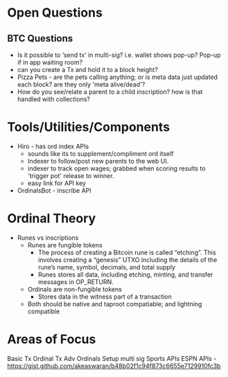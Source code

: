
# Open Questions
## BTC Questions
* Is it possible to ‘send tx’ in multi-sig? i.e. wallet shows pop-up? Pop-up if in app waiting room?
* can you create a Tx and hold it to a block height? 
* Pizza Pets - are the pets calling anything; or is meta data just updated each block? are they only 'meta alive/dead'?
* How do you see/relate a parent to a child inscription? how is that handled with collections?


# Tools/Utilities/Components
* Hiro - has ord index APIs
    * sounds like its to supplement/compliment ord itself
    * Indexer to follow/post new parents to the web UI.
    * indexer to track open wages; grabbed when scoring results to 'trigger pot' release to winner.
    * easy link for API key
* OrdinalsBot - inscribe API

# Ordinal Theory
* Runes vs inscriptions
    * Runes are fungible tokens
        * The process of creating a Bitcoin rune is called “etching”. This involves creating a “genesis” UTXO including the details of the rune’s name, symbol, decimals, and total supply
        * Runes stores all data, including etching, minting, and transfer messages in OP_RETURN.
    * Ordinals are non-fungible tokens
        * Stores data in the witness part of a transaction
    * Both should be native and taproot compatiable; and lightning compatible

# Areas of Focus
Basic Tx
Ordinal Tx
Adv Ordinals
Setup multi sig
Sports APIs
ESPN APIs - https://gist.github.com/akeaswaran/b48b02f1c94f873c6655e7129910fc3b
